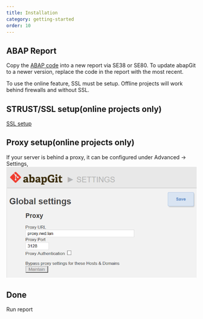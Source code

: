 ```yaml
---
title: Installation
category: getting-started
order: 10
---
```


## ABAP Report ##
Copy the [ABAP code](https://raw.githubusercontent.com/abapGit/build/master/zabapgit.abap) into a new report via SE38 or SE80. To update abapGit to a newer version, replace the code in the report with the most recent.

To use the online feature, SSL must be setup. Offline projects will work behind firewalls and without SSL.

## STRUST/SSL setup(online projects only) ##

[SSL setup](guide-ssl-setup.html)

## Proxy setup(online projects only) ##
If your server is behind a proxy, it can be configured under Advanced -> Settings,
![](img/proxy.png)

## Done ##
Run report
